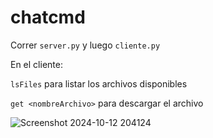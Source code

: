 # chatcmd

Correr ````server.py```` y luego ````cliente.py````

En el cliente:


````lsFiles```` para listar los archivos disponibles

````get <nombreArchivo>```` para descargar el archivo


![Screenshot 2024-10-12 204124](https://github.com/user-attachments/assets/c6cdb50f-8d36-4b03-8033-0e970b348ca7)
